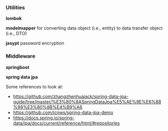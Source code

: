 ### Utilities

**lombok**

**modelmapper**
for converting data object (i.e., entity) to data transfer object (i.e., DTO)

**jasypt**
password encryption

### Middleware

**springboot**

**spring data jpa**

Some references to look at:
* https://github.com/zhangzhenhuajack/spring-data-jpa-guide/tree/master/%E3%80%8ASpringDataJpa%E5%AE%9E%E6%88%98%E3%80%8B%E4%B9%A6
* https://github.com/icnws/spring-data-jpa-demo
* https://docs.spring.io/spring-data/jpa/docs/current/reference/html/#repositories






